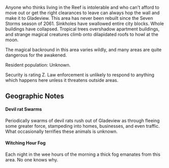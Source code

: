 Anyone who thinks living in the Reef is intolerable and who can't afford to move out or get the right clearances to leave can always hop the wall and make it to Gladeview. This area has never been rebuilt since the Seven Storms season of 2061. Sinkholes have swallowed entire city blocks. Whole buildings have collapsed. Tropical trees overshadow apartment buildings, and strange magical creatures climb onto dilapidated roofs to howl at the moon.   
  
The magical backround in this area varies wildly, and many areas are quite dangerous for the awakened.   
  
Resident population: Unknown.   
  
Security is rating Z. Law enforcement is unlikely to respond to anything which happens here unless it threatens outside areas.

## Geographic Notes

#### Devil rat Swarms

Periodically swarms of devil rats rush out of Gladeview as through fleeing some greater force, stampeding into homes, businesses, and even traffic. What occasionally terrifies these animals is unknown.

#### Witching Hour Fog

Each night in the wee hours of the morning a thick fog emanates from this area. No one knows why.